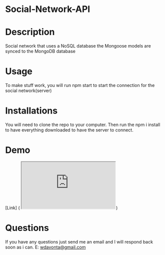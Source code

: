 # Social-Network-API

# Description

Social network that uses a NoSQL database the Mongoose models are synced to the MongoDB database

# Usage 
To make stuff work, you will run npm start to start the connection for the social network(server)

# Installations
You will need to clone the repo to your computer. Then run the npm i install to have everything downloaded to have the server to connect.


# Demo
[Link] ( <iframe src=https://drive.google.com/file/d/1AEHeUlIgnIrwPMhsGf3DG8PRatp3c_lp/view></iframe>)



# Questions


If you have any questions just send me an email and I will respond back soon as i can.
E: <a href="mailto:wdavonta@gmail.com">wdavonta@gmail.com</a>
                </address>